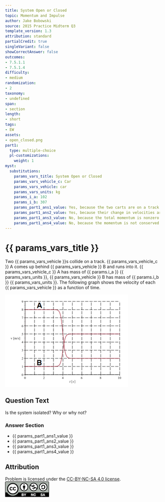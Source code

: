 ```yaml
---
title: System Open or Closed
topic: Momentum and Impulse
author: Jake Bobowski
source: 2015 Practice Midterm Q3
template_version: 1.3
attribution: standard
partialCredit: true
singleVariant: false
showCorrectAnswer: false
outcomes:
- 7.5.1.1
- 7.5.1.4
difficulty:
- medium
randomization:
- 2
taxonomy:
- undefined
span:
- section
length:
- short
tags:
- EW
assets:
- open_closed.png
part1:
  type: multiple-choice
  pl-customizations:
    weight: 1
myst:
  substitutions:
    params_vars_title: System Open or Closed
    params_vars_vehicle_c: Car
    params_vars_vehicle: car
    params_vars_units: kg
    params_i_a: 102
    params_i_b: 307
    params_part1_ans1_value: Yes, because the two carts are on a track with no friction.
    params_part1_ans2_value: Yes, because their change in velocities are the same.
    params_part1_ans3_value: No, because the total momentum is nonzero.
    params_part1_ans4_value: No, because the momentum is not conserved
---
```

# {{ params_vars_title }}
Two {{ params_vars_vehicle }}s collide on a track. {{ params_vars_vehicle_c }}  A comes up behind {{ params_vars_vehicle }}  B and runs into it.
{{ params_vars_vehicle_c }} A has mass of {{ params.i_a }} {{ params_vars_units }}, {{ params_vars_vehicle }} B has mass of {{ params.i_b }} {{ params_vars_units }}.
The following graph shows the velocity of each {{ params_vars_vehicle }} as a function of time.

<img alt="A velocity versus time graph where {{ params_vars_vehicle }} A has an initial velocity of 8 meters per second and {{ params_vars_vehicle }} B has an initial velocity of 1 meter per second. The two {{ params_vars_vehicle }}s collide at around 4 seconds. The velocity of {{ params_vars_vehicle }} A decreases to 2 meters per second and the velocity of {{ params_vars_vehicle }} B increases to 5 meters per second." src="open_closed.png" width=400>

## Question Text

Is the system isolated? Why or why not?

### Answer Section

- {{ params_part1_ans1_value }}
- {{ params_part1_ans2_value }}
- {{ params_part1_ans3_value }}
- {{ params_part1_ans4_value }}

## Attribution

Problem is licensed under the [CC-BY-NC-SA 4.0 license](https://creativecommons.org/licenses/by-nc-sa/4.0/).<br> ![The Creative Commons 4.0 license requiring attribution-BY, non-commercial-NC, and share-alike-SA license.](https://raw.githubusercontent.com/firasm/bits/master/by-nc-sa.png)